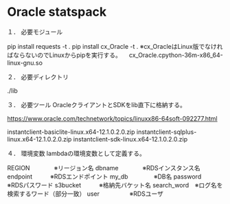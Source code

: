 # Oracle statspack

１． 必要モジュール

pip install requests -t .
pip install cx_Oracle -t .
※cx_OracleはLinux版でなければならないのでLinuxからpipを実行する。
　cx_Oracle.cpython-36m-x86_64-linux-gnu.so


２． 必要ディレクトリ

./lib


３． 必要ツール
OracleクライアントとSDKをlib直下に格納する。

https://www.oracle.com/technetwork/topics/linuxx86-64soft-092277.html

instantclient-basiclite-linux.x64-12.1.0.2.0.zip
instantclient-sqlplus-linux.x64-12.1.0.2.0.zip
instantclient-sdk-linux.x64-12.1.0.2.0.zip

４． 環境変数
lambdaの環境変数として定義する。

REGION　　　　※リージョン名
dbname　　　　※RDSインスタンス名
endpoint　　　※RDSエンドポイント
my_db　　　　 ※DB名
password　　　※RDSパスワード
s3bucket　　　※格納先バケット名
search_word　※ログ名を検索するワード（部分一致）
user　　　　　※RDSユーザ
